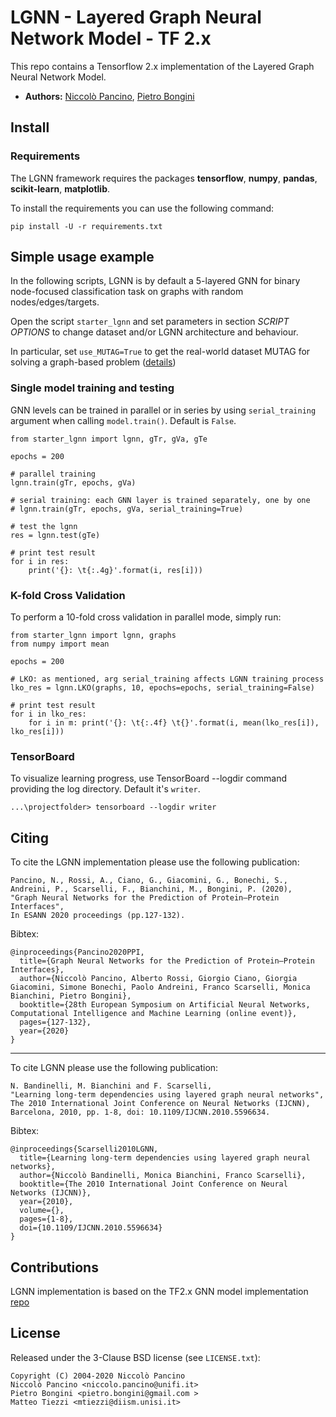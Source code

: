 # LGNN - Layered Graph Neural Network Model - TF 2.x
This repo contains a Tensorflow 2.x implementation of the Layered Graph Neural Network Model.

- **Authors:** [Niccolò Pancino](http://sailab.diism.unisi.it/people/niccolo-pancino/), [Pietro Bongini](http://sailab.diism.unisi.it/people/pietro-bongini/)

## Install
### Requirements
The LGNN framework requires the packages **tensorflow**, **numpy**, **pandas**, **scikit-learn**, **matplotlib**.

To install the requirements you can use the following command:

    pip install -U -r requirements.txt


## Simple usage example
In the following scripts, LGNN is by default a 5-layered GNN for binary node-focused classification task on graphs with random nodes/edges/targets.

Open the script `starter_lgnn` and set parameters in section *SCRIPT OPTIONS* to change dataset and/or LGNN architecture and behaviour.

In particular, set `use_MUTAG=True` to get the real-world dataset MUTAG for solving a graph-based problem ([details](https://github.com/NickDrake117/GNN_tf_2.x/blob/main/MUTAG_raw/Mutagenicity_label_readme.txt))

### Single model training and testing
GNN levels can be trained in parallel or in series by using `serial_training` argument when calling `model.train()`. Default is `False`.

    from starter_lgnn import lgnn, gTr, gVa, gTe
    
    epochs = 200
    
    # parallel training
    lgnn.train(gTr, epochs, gVa)
    
    # serial training: each GNN layer is trained separately, one by one
    # lgnn.train(gTr, epochs, gVa, serial_training=True)  
    
    # test the lgnn
    res = lgnn.test(gTe)

    # print test result
    for i in res: 
        print('{}: \t{:.4g}'.format(i, res[i]))


### K-fold Cross Validation
To perform a 10-fold cross validation in parallel mode, simply run:

    from starter_lgnn import lgnn, graphs
    from numpy import mean
    
    epochs = 200
    
    # LKO: as mentioned, arg serial_training affects LGNN training process
    lko_res = lgnn.LKO(graphs, 10, epochs=epochs, serial_training=False)
    
    # print test result
    for i in lko_res: 
        for i in m: print('{}: \t{:.4f} \t{}'.format(i, mean(lko_res[i]), lko_res[i]))


### TensorBoard
To visualize learning progress, use TensorBoard --logdir command providing the log directory. Default it's `writer`.

    ...\projectfolder> tensorboard --logdir writer
    

## Citing
To cite the LGNN implementation please use the following publication:

    Pancino, N., Rossi, A., Ciano, G., Giacomini, G., Bonechi, S., Andreini, P., Scarselli, F., Bianchini, M., Bongini, P. (2020),
    "Graph Neural Networks for the Prediction of Protein–Protein Interfaces",
    In ESANN 2020 proceedings (pp.127-132).
    
Bibtex:

    @inproceedings{Pancino2020PPI,
      title={Graph Neural Networks for the Prediction of Protein–Protein Interfaces},
      author={Niccolò Pancino, Alberto Rossi, Giorgio Ciano, Giorgia Giacomini, Simone Bonechi, Paolo Andreini, Franco Scarselli, Monica Bianchini, Pietro Bongini},
      booktitle={28th European Symposium on Artificial Neural Networks, Computational Intelligence and Machine Learning (online event)},
      pages={127-132},
      year={2020}
    }

---------

To cite LGNN please use the following publication:

    N. Bandinelli, M. Bianchini and F. Scarselli, 
    "Learning long-term dependencies using layered graph neural networks", 
    The 2010 International Joint Conference on Neural Networks (IJCNN), 
    Barcelona, 2010, pp. 1-8, doi: 10.1109/IJCNN.2010.5596634.
    
Bibtex:

    @inproceedings{Scarselli2010LGNN,
      title={Learning long-term dependencies using layered graph neural networks}, 
      author={Niccolò Bandinelli, Monica Bianchini, Franco Scarselli},
      booktitle={The 2010 International Joint Conference on Neural Networks (IJCNN)}, 
      year={2010},
      volume={},
      pages={1-8},
      doi={10.1109/IJCNN.2010.5596634}
    }

## Contributions
LGNN implementation is based on the TF2.x GNN model implementation [repo](https://github.com/NickDrake117/GNN_tf_2.x)

## License
Released under the 3-Clause BSD license (see `LICENSE.txt`):

    Copyright (C) 2004-2020 Niccolò Pancino
    Niccolò Pancino <niccolo.pancino@unifi.it>
    Pietro Bongini <pietro.bongini@gmail.com >
    Matteo Tiezzi <mtiezzi@diism.unisi.it>
